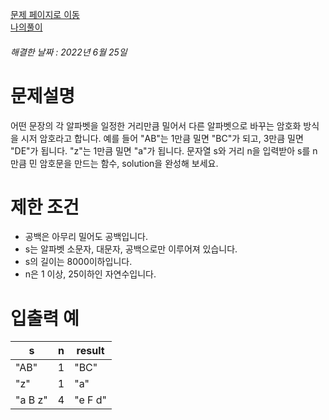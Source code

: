 [문제 페이지로 이동](https://programmers.co.kr/learn/courses/30/lessons/12926)   
[나의풀이](https://github.com/HK-An/coding_practice/blob/main/CodingPractice/programmers-lv1-ceasar_cipher/src/main/java/kr/hk/Solution.java)
###### 해결한 날짜 : 2022년 6월 25일
# 문제설명
어떤 문장의 각 알파벳을 일정한 거리만큼 밀어서 다른 알파벳으로 바꾸는 암호화 방식을 시저 암호라고 합니다. 예를 들어 "AB"는 1만큼 밀면 "BC"가 되고, 3만큼 밀면 "DE"가 됩니다. "z"는 1만큼 밀면 "a"가 됩니다. 문자열 s와 거리 n을 입력받아 s를 n만큼 민 암호문을 만드는 함수, solution을 완성해 보세요.

# 제한 조건
- 공백은 아무리 밀어도 공백입니다.
- s는 알파벳 소문자, 대문자, 공백으로만 이루어져 있습니다.
- s의 길이는 8000이하입니다.
- n은 1 이상, 25이하인 자연수입니다.

# 입출력 예
|s|n|result|
|-|-|-|
|"AB"|1|"BC"|
|"z"|1|"a"|
|"a B z"|4|"e F d"|
